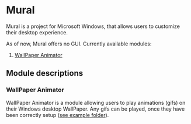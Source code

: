 
# Mural

Mural is a project for Microsoft Windows, that allows users to customize their desktop experience.

As of now, Mural offers no GUI.
Currently available modules:
1. [WallPaper Animator](#wallpaper-animator)

## Module descriptions

### WallPaper Animator

WallPaper Animator is a module allowing users to play animations (gifs) on their Windows desktop WallPaper. Any gifs can be played, once they have been correctly setup ([see example folder](./Example%20folder/)).